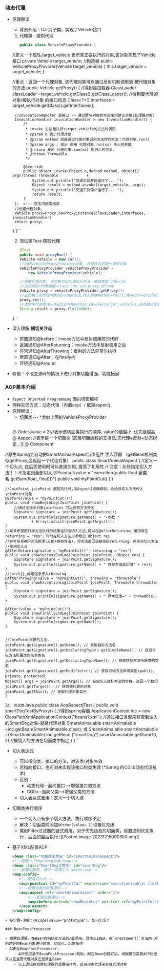 
### 动态代理

-  原理解读
	- 背景介绍：Car为子类，实现了Vehicle接口
	1. 代理类--提供代理
		```Java
		public class VehicleProxyProvider {
    //定义一个属性,target_vehicle 表示真正要执行的对象,该对象实现了Vehicle接口
    private Vehicle target_vehicle;
    //构造器
    public VehicleProxyProvider(Vehicle target_vehicle) {
        this.target_vehicle = target_vehicle;
    }

    //重点！返回一个代理对象, 该代理对象可以通过反射机制调用到 被代理对象的方法
    public Vehicle getProxy() {
        //得到类加载器
        ClassLoader classLoader =target_vehicle.getClass().getClassLoader();
        //得到要代理的对象/被执行对象 的接口信息
        Class<?>[] interfaces = target_vehicle.getClass().getInterfaces();

        //InvocationHandler 是接口 -> 通过匿名对象的方式来创建该对象(处理器对象)
        InvocationHandler invocationHandler = new InvocationHandler() {
            /*
             * invoke 方法是执行target_vehicle的方法时调用
             * @param o 表示代理对象
             * @param method 就是通过代理对象调用方法时的方法：代理对象.run()
             * @param args : 表示 调用 代理对象.run(xx) 传入的参数
             * @return 表示 代理对象.run(xx) 执行后的结果.
             * @throws Throwable
             */
             
            @Override
            public Object invoke(Object o,Method method, Object[] args)throws Throwable             {
                System.out.println("交通工具开始运行了....");
                Object result = method.invoke(target_vehicle, args);
                System.out.println("交通工具停止运行了....");
                return result;
            }
        };  <----匿名内部类结束
        //创建代理对象，
	    Vehicle proxy=Proxy.newProxyInstance(classLoader,interfaces, invocationHandler)
        return proxy;
    }
}```

	2. 测试类Test-获取代理
		```Java
	    @Test
		public void proxyRun() {
        Vehicle vehicle = new Car();
        //创建VehicleProxyProvider对象, 并且传入的要代理的对象
        VehicleProxyProvider vehicleProxyProvider = 
	        new VehicleProxyProvider(vehicle);

        //获取代理对象, 该对象可以代理执行方法，编译类型 Vehicle
        //运行类型=代理类型=class com.sun.proxy.$Proxy
        Vehicle proxy = vehicleProxyProvider.getProxy();
        //此处执行到代理对象的invoke方法,传入参数method=run(),Object=vehicle(由proxy编译类型获取)，不执行Car类自己的run()方法
        proxy.run();
        //本例中代理类invoke方法中有method.invoke(target_vehicle),这时通过反射+动态绑定，执行到被代理对象（ship）的fly()方法执行。
        String result = proxy.fly(10000);
    }```
    
- 深入理解 **横切关注点**
	- 前置通知@before：invoke方法中反射调用前的代码
	- 返回通知@AfterReturning：invoke方法中反射调用之后
	- 异常通知@AfterThrowing：反射的方法异常时执行
	- 后置通知@After：在finally内
	- 环绕通知@Around
- 价值：不改变源码的情况下进行对象功能增强，功能拓展


### AOP基本介绍

- `Aspect Oriented Programming` 面向切面编程
- 两种实现方式：动态代理（内置aop）/  框架aspectj
- 原理解读：
	- 切面类---  *类似上面的VehicleProxyProvider
		```Java
	@ Order(value = 2)//表示该切面类执行的顺序, value的值越小, 优先级越高
	@ Aspect //表示是一个切面类 [底层切面编程的支撑(动态代理+反射+动态绑定...)]
	@ Component 
	
	
//原生Spring会自动把SmartAnimalAspect当作组件 注入容器
（getBean机制类似getProxy,会返回一个代理对象）
public class SmartAnimalAspect {
    //定义一个切入点, 在后面使用时可以直接引用, 提高了复用性
    // 注意：此处指定切入方法！！不指定则全部切入
    @Pointcut(value = "execution(public float 全类名.getSum(float, float)))")
	public void myPointCut() {
    }
    
    //JoinPoint joinPoint:底层执行时,由AspectJ切面框架，会给该切入方法传入joinPoint对象
    @Before(value = "myPointCut()")
	public void showBeginLog(JoinPoint joinPoint) {
        //通过连接点对象joinPoint 可以获取方法签名
        Signature signature = joinPoint.getSignature();
        System.out.println(signature.getName() + "-参数 "
                + Arrays.asList(joinPoint.getArgs()));
    }
    //如果希望把目标方法执行的结果返回给切入方法,可以在@AfterReturning 增加属性returning = "res"，同时在切入方法形参增加 Object res
    //参考简易AOP实现原理(反射+静态方法)，将方法返回值赋值给returning，再传给切入方法
    //使用切入点
    @AfterReturning(value = "myPointCut()", returning = "res")
    public void showSuccessEndLog(JoinPoint joinPoint, Object res) {
        Signature signature = joinPoint.getSignature();
        System.out.println(signature.getName() + " 目标方法返回值" + res);
    }
    //catch{},异常信息传入throwing
    @AfterThrowing(value = "myPointCut()", throwing = "throwable")
    public void showExceptionLog(JoinPoint joinPoint, Throwable throwable) {
        Signature signature = joinPoint.getSignature();
        System.out.println(signature.getName() + " 异常信息=" + throwable);
    }

    @After(value = "myPointCut()")
    public void showFinallyEndLog(JoinPoint joinPoint) {
        Signature signature = joinPoint.getSignature();
        System.out.println(signature.getName());
    }


	//JoinPoint常用的方法.
	joinPoint.getSignature().getName(); // 获取目标方法名
	joinPoint.getSignature().getDeclaringType().getSimpleName(); // 获取目标方法所属类的简单类名
	joinPoint.getSignature().getDeclaringTypeName(); // 获取目标方法所属类的类名
	joinPoint.getSignature().getModifiers(); // 获取目标方法声明类型(public、private、protected)
	Object[] args = joinPoint.getArgs(); // 获取传入目标方法的参数，返回一个数组
	joinPoint.getTarget(); // 获取被代理的对象
	joinPoint.getThis(); // 获取代理对象自己
    }
}```
	2. 测试类
		```Java
		public class AopAspectjTest {
		public void smartDogTestByProxy() {
	        //得到spring容器
	        ApplicationContext ioc =
		        new ClassPathXmlApplicationContext("beans1.xml");
	        //通过接口类型来获取到注入的SmartDog对象-就是代理对象
	        SmartAnimalable smartAnimalable =ioc.getBean(SmartAnimalable.class);
	        或 SmartAnimalable smartAnimalable =(SmartAnimalable) ioc.getBean ("smartDog") 
	        smartAnimalable.getSum(10, 2);//被切入的方法在切面类中指定
	    }
	}
	```

- 切入表达式
	- 可以指向类，接口的方法，对该类/对象生效
	- 若指向接口，也可对未实现该接口的类生效 (*Spring 的CGlib动态代理技术)
	- 区别：
		- 动态代理--面向接口-->增强接口的方法
		- CGlib--面向父类-->增强父类的方法
	- 切入表达式重用：定义一个切入点

- 切面类执行顺序
	- 一个切入点有多个切入方法，执行顺序不定
	- 解决：切面类前添加`@Order(value= 1)`设置优先级
	- 类似Filter过滤器的链式调用，对于优先级高的切面类，前置通知优先执行，后面的最后执行
	![[Pasted image 20231215090800.png]]

 - 基于XML配置AOP
	 ```XML
	<bean class="切面类全类名" id="smartAnimalAspect"/>
    <!--配置一个SmartDog对象-bean-->
    <bean class="SmartDog全类名" id="smartDog"/>
    <!--配置切面类, 细节一定要引入 xmlns:aop-->
    <aop:config>
        <!--配置切入点-->
        <aop:pointcut id="myPointCut" expression="execution(public float spring.xml.SmartDog.getSum(float, float)))"/>
        <!--配置切面的前置通知-->
        <aop:aspect ref="smartAnimalAspect" order="1">
            <!--配置前置通知-->
            <aop:before method="showBeginLog" pointcut-ref="myPointCut"/>
        </aop:aspect>
    </aop:config>
```
- 多实例-注解：@scope(value="prototype")，如何实现？

### BeanPostProcessor

- 后置处理器，在Bean的初始化方法前/后调用，具体见IDEA。在`creatBean()`方法内,对创建好的Bean对象进行前置，初始化，后置操作
- AOP与BeanPostProcessor：
	- AOP底层基于BeanPostProcessor机制。即在Bean创建好后，根据是否需要AOP处理来决定返回代理对象还是原生Bean
	- 以上逻辑在后置处理器的后置操作内，运用动态代理来生成代理对象



